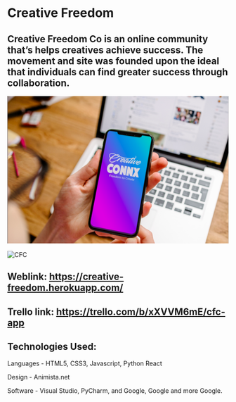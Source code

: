 # Creative Freedom

## Creative Freedom Co is an online community that’s helps creatives achieve success. The movement and site was founded upon the ideal that individuals can find greater success through collaboration.


![CFC](client/public/Wireframes:ERD/CFC_Splash.png)

![CFC](client/public/Wireframes:ERD/MVPDiagram.png)


## Weblink: https://creative-freedom.herokuapp.com/

## Trello link: https://trello.com/b/xXVVM6mE/cfc-app

## Technologies Used:
Languages - HTML5, CSS3, Javascript, Python React

Design - Animista.net

Software - Visual Studio, PyCharm,  and Google, Google and more Google.